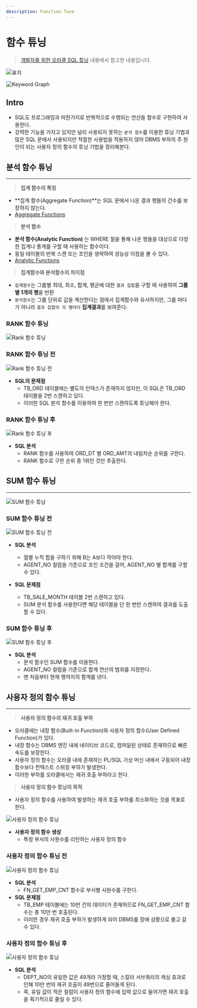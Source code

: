 ```yaml
---
description: Function Tune
---
```


# 함수 튜닝

> [개발자를 위한 오라클 SQL 튜닝](https://www.hanbit.co.kr/store/books/look.php?p_code=E9267570814) 내용에서 참고한 내용입니다.

![표지](../../images/oracle/function/function_tune/function_tune.001.jpeg)

![Keyword Graph](../../images/oracle/function/function_tune/function_tune.002.jpeg)

## Intro

- SQL도 프로그래밍과 마찬가지로 반복적으로 수행되는 연산을 함수로 구현하여 사용한다.
- 강력한 기능을 가지고 있지만 널리 사용되지 못하는 `분석 함수`를 이용한 튜닝 기법과 많은 SQL 문에서 사용되지만 적절한 사용법을 적용하지 않아 DBMS 부하의 주 원인이 되는 사용자 정의 함수의 튜닝 기법을
  정리해본다.

## 분석 함수 튜닝

---

> **집계 함수의 특징**

- **집계 함수(Aggregate Function)**는 SQL 문에서 나온 결과 행들의 건수를 보장하지 않는다.
- [Aggregate Functions](https://docs.oracle.com/database/121/SQLRF/functions003.htm#SQLRF20035)

> **분석 함수**

- **분석 함수(Analytic Function)** 는 WHERE 절을 통해 나온 행들을 대상으로 다양한 집계나 통계를 구할 때 사용하는 함수이다.
- 동일 테이블의 반복 스캔 또는 조인을 생략하여 성능상 이점을 볼 수 있다.
- [Analytic Functions](https://docs.oracle.com/cd/E11882_01/server.112/e41084/functions004.htm#SQLRF06174)

> **집계함수와 분석함수의 차이점**

- `집계함수`는 그룹별 최대, 최소, 합계, 평균에 대한 `결과 집합`을 구할 때 사용하여 **그룹 별 1개의 행**을 반환
- `분석함수`는 그룹 단위로 값을 계산한다는 점에서 집계함수와 유사하지만, 그룹 마다가 아니라 `결과 집합의 각 행마다` **집계결과**를 보여준다.

### RANK 함수 튜닝

![Rank 함수 튜닝](../../images/oracle/function/function_tune/function_tune.003.jpeg)

### RANK 함수 튜닝 전

![Rank 함수 튜닝 전](../../images/oracle/function/function_tune/function_tune.004.jpeg)

- **SQL의 문제점**
    - TB_ORD 테이블에는 별도의 인덱스가 존재하지 않지만, 이 SQL은 TB_ORD 테이블을 2번 스캔하고 있다.
    - 이러한 SQL 분석 함수를 이용하여 한 번만 스캔하도록 튜닝해야 한다.

### RANK 함수 튜닝 후

![Rank 함수 튜닝 후](../../images/oracle/function/function_tune/function_tune.005.jpeg)

- **SQL 분석**
    - RANK 함수를 사용하여 ORD_DT 별 ORD_AMT의 내림차순 순위를 구한다.
    - RANK 함수로 구한 순위 중 1위인 것만 추출한다.

## SUM 함수 튜닝

---

![SUM 함수 튜닝](../../images/oracle/function/function_tune/function_tune.006.jpeg)

### SUM 함수 튜닝 전

![SUM 함수 튜닝 전](../../images/oracle/function/function_tune/function_tune.007.jpeg)

- **SQL 분석**
    - 월별 누적 합을 구하기 위해 B는 A보다 작아야 한다.
    - AGENT_NO 컬럼을 기준으로 조인 조건을 걸어, AGENT_NO 별 합계를 구할 수 있다.

- **SQL 문제점**
    - TB_SALE_MONTH 테이블 2번 스캔하고 있다.
    - SUM 분석 함수를 사용한다면 해당 테이블을 단 한 번만 스캔하여 결과를 도출할 수 있다.

### SUM 함수 튜닝 후

![SUM 함수 튜닝 후](../../images/oracle/function/function_tune/function_tune.008.jpeg)

- **SQL 분석**
    - 분석 함수인 SUM 함수를 이용한다.
    - AGENT_NO 컬럼을 기준으로 합계 연산의 범위를 지정한다.
    - 맨 처음부터 현재 행까지의 함계를 낸다.

## 사용자 정의 함수 튜닝

---

> **사용자 정의 함수의 재귀 호출 부하**

- 오라클에는 내장 함수(Built-in Function)와 사용자 정의 함수(User Defined Function)가 있다.
- 내장 함수는 DBMS 엔진 내에 네이티브 코드로, 컴파일된 상태로 존재하므로 빠른 속도를 보장한다.
- 사용자 정의 함수는 오라클 내에 존재하는 PL/SQL 가상 머신 내에서 구동되어 내장 함수보다 컨텍스트 스위칭 부하가 발생한다.
- 이러한 부하를 오라클에서는 재귀 호출 부하라고 한다.

> **사용자 정의 함수 튜닝의 목적**

- 사용자 정의 함수를 사용하여 발생하는 재귀 호출 부하를 최소화하는 것을 목표로 한다.

![사용자 정의 함수 튜닝](../../images/oracle/function/function_tune/function_tune.009.jpeg)

- **사용자 정의 함수 생성**
    - 특정 부서의 사원수를 리턴하는 사용자 정의 함수

### 사용자 정의 함수 튜닝 전

![사용자 정의 함수 튜닝](../../images/oracle/function/function_tune/function_tune.010.jpeg)

- **SQL 분석**
    - FN_GET_EMP_CNT 함수로 부서별 사원수를 구한다.
- **SQL 문제점**
    - TB_EMP 테이블에는 10만 건의 데이터가 존재하므로 FN_GET_EMP_CNT 함수는 총 10만 번 호출된다.
    - 이러한 경우 재귀 호출 부하가 발생하게 되어 DBMS를 장애 상황으로 몰고 갈 수 있다.

### 사용자 정의 함수 튜닝 후

![사용자 정의 함수 튜닝](../../images/oracle/function/function_tune/function_tune.011.jpeg)

- **SQL 분석**
    - DEPT_NO의 유일한 값은 49개라 가정할 때, 스칼라 서브쿼리의 캐싱 효과로 인해 10만 번의 재귀 호출이 49번으로 줄어들게 된다.
    - 즉, 유일 값이 적은 컬럼이 사용자 정의 함수에 입력 값으로 들어가면 재귀 호출을 획기적으로 줄일 수 있다.

